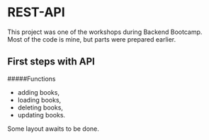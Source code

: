 REST-API
========
This project was one of the workshops during Backend Bootcamp.  
Most of the code is mine, but parts were prepared earlier.

First steps with API
--------

#####Functions
* adding books,
* loading books,
* deleting books,
* updating books.

Some layout awaits to be done.